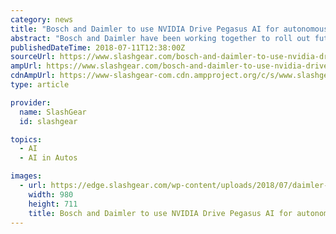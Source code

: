 ```yaml
---
category: news
title: "Bosch and Daimler to use NVIDIA Drive Pegasus AI for autonomous autos"
abstract: "Bosch and Daimler have been working together to roll out future autonomous cars and have announced that they will source a new AI platform in that effort. Both companies will source the Drive Pegasus platform AI processors and software from NVIDIA."
publishedDateTime: 2018-07-11T12:38:00Z
sourceUrl: https://www.slashgear.com/bosch-and-daimler-to-use-nvidia-drive-pegasus-ai-for-autonomous-autos-11537270/
ampUrl: https://www.slashgear.com/bosch-and-daimler-to-use-nvidia-drive-pegasus-ai-for-autonomous-autos-11537270/amp/
cdnAmpUrl: https://www-slashgear-com.cdn.ampproject.org/c/s/www.slashgear.com/bosch-and-daimler-to-use-nvidia-drive-pegasus-ai-for-autonomous-autos-11537270/amp/
type: article

provider:
  name: SlashGear
  id: slashgear

topics:
  - AI
  - AI in Autos

images:
  - url: https://edge.slashgear.com/wp-content/uploads/2018/07/daimler-drive-pegasus.jpg
    width: 980
    height: 711
    title: Bosch and Daimler to use NVIDIA Drive Pegasus AI for autonomous autos
---
```

